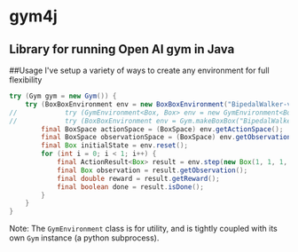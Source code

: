 # gym4j
Library for running Open AI gym in Java
---
##Usage
I've setup a variety of ways to create any environment for full flexibility 
```Java
try (Gym gym = new Gym()) {
    try (BoxBoxEnvironment env = new BoxBoxEnvironment("BipedalWalker-v2", gym)) {
//            try (GymEnvironment<Box, Box> env = new GymEnvironment<Box,Box>("BipedalWalker-v2")) {
//            try (BoxBoxEnvironment env = Gym.makeBoxBox("BipedalWalker-v2", gym)) {
        final BoxSpace actionSpace = (BoxSpace) env.getActionSpace();
        final BoxSpace observationSpace = (BoxSpace) env.getObservationSpace();
        final Box initialState = env.reset();
        for (int i = 0; i < 1; i++) {
            final ActionResult<Box> result = env.step(new Box(1, 1, 1, 1));
            final Box observation = result.getObservation();
            final double reward = result.getReward();
            final boolean done = result.isDone();
        }
    }
}
```

Note: The `GymEnvironment` class is for utility, and is tightly coupled with its own `Gym` instance (a python subprocess).
